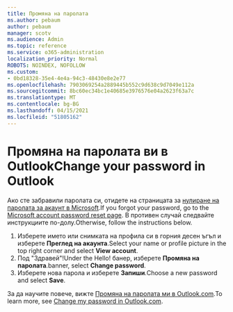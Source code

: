 ```yaml
---
title: Промяна на паролата
ms.author: pebaum
author: pebaum
manager: scotv
ms.audience: Admin
ms.topic: reference
ms.service: o365-administration
localization_priority: Normal
ROBOTS: NOINDEX, NOFOLLOW
ms.custom:
- 0bd18328-35e4-4e4a-94c3-48430e8e2e77
ms.openlocfilehash: 7903069254a2889445b552c9d638c9d7049e112a
ms.sourcegitcommit: 8bc60ec34bc1e40685e3976576e04a2623f63a7c
ms.translationtype: MT
ms.contentlocale: bg-BG
ms.lasthandoff: 04/15/2021
ms.locfileid: "51805162"
---
```

# <a name="change-your-password-in-outlook"></a><span data-ttu-id="378d5-102">Промяна на паролата ви в Outlook</span><span class="sxs-lookup"><span data-stu-id="378d5-102">Change your password in Outlook</span></span>

<span data-ttu-id="378d5-103">Ако сте забравили паролата си, отидете на страницата за [нулиране на паролата за акаунт в Microsoft](https://go.microsoft.com/fwlink/p/?linkid=841909).</span><span class="sxs-lookup"><span data-stu-id="378d5-103">If you forgot your password, go to the [Microsoft account password reset page](https://go.microsoft.com/fwlink/p/?linkid=841909).</span></span> <span data-ttu-id="378d5-104">В противен случай следвайте инструкциите по-долу.</span><span class="sxs-lookup"><span data-stu-id="378d5-104">Otherwise, follow the instructions below.</span></span>
  
1. <span data-ttu-id="378d5-105">Изберете името или снимката на профила си в горния десен ъгъл и изберете **Преглед на акаунта**.</span><span class="sxs-lookup"><span data-stu-id="378d5-105">Select your name or profile picture in the top right corner and select **View account**.</span></span>
2. <span data-ttu-id="378d5-106">Под "Здравей"!</span><span class="sxs-lookup"><span data-stu-id="378d5-106">Under the Hello!</span></span> <span data-ttu-id="378d5-107">банер, изберете **Промяна на паролата**.</span><span class="sxs-lookup"><span data-stu-id="378d5-107">banner, select **Change password**.</span></span>
3. <span data-ttu-id="378d5-108">Изберете нова парола и изберете **Запиши**.</span><span class="sxs-lookup"><span data-stu-id="378d5-108">Choose a new password and select **Save**.</span></span>

<span data-ttu-id="378d5-109">За да научите повече, вижте [Промяна на паролата ми в Outlook.com](https://support.office.com/article/2138d690-811c-4545-b2f3-e4dbe80c9735.aspx).</span><span class="sxs-lookup"><span data-stu-id="378d5-109">To learn more, see [Change my password in Outlook.com](https://support.office.com/article/2138d690-811c-4545-b2f3-e4dbe80c9735.aspx).</span></span>
